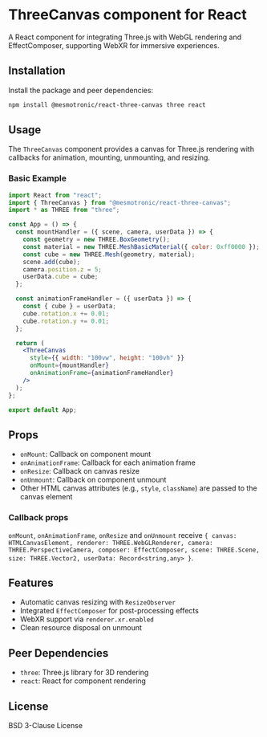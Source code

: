 # ThreeCanvas component for React

A React component for integrating Three.js with WebGL rendering and EffectComposer, supporting WebXR for immersive experiences.

## Installation

Install the package and peer dependencies:

```bash
npm install @mesmotronic/react-three-canvas three react
```

## Usage

The `ThreeCanvas` component provides a canvas for Three.js rendering with callbacks for animation, mounting, unmounting, and resizing.

### Basic Example

```jsx
import React from "react";
import { ThreeCanvas } from "@mesmotronic/react-three-canvas";
import * as THREE from "three";

const App = () => {
  const mountHandler = ({ scene, camera, userData }) => {
    const geometry = new THREE.BoxGeometry();
    const material = new THREE.MeshBasicMaterial({ color: 0xff0000 });
    const cube = new THREE.Mesh(geometry, material);
    scene.add(cube);
    camera.position.z = 5;
    userData.cube = cube;
  };

  const animationFrameHandler = ({ userData }) => {
    const { cube } = userData;
    cube.rotation.x += 0.01;
    cube.rotation.y += 0.01;
  };

  return (
    <ThreeCanvas
      style={{ width: "100vw", height: "100vh" }}
      onMount={mountHandler}
      onAnimationFrame={animationFrameHandler}
    />
  );
};

export default App;
```

## Props

- `onMount`: Callback on component mount
- `onAnimationFrame`: Callback for each animation frame
- `onResize`: Callback on canvas resize
- `onUnmount`: Callback on component unmount
- Other HTML canvas attributes (e.g., `style`, `className`) are passed to the canvas element

### Callback props

`onMount`, `onAnimationFrame`, `onResize` and `onUnmount` receive `{ canvas: HTMLCanvasElement, renderer: THREE.WebGLRenderer, camera: THREE.PerspectiveCamera, composer: EffectComposer, scene: THREE.Scene, size: THREE.Vector2, userData: Record<string,any> }`.

## Features

- Automatic canvas resizing with `ResizeObserver`
- Integrated `EffectComposer` for post-processing effects
- WebXR support via `renderer.xr.enabled`
- Clean resource disposal on unmount

## Peer Dependencies

- `three`: Three.js library for 3D rendering
- `react`: React for component rendering

## License

BSD 3-Clause License
